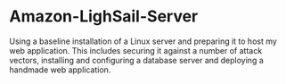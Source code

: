 # Amazon-LighSail-Server
Using a baseline installation of a Linux server and preparing it to host my web application. This includes securing it against a number of attack vectors, installing and configuring a database server and deploying a handmade web application.
